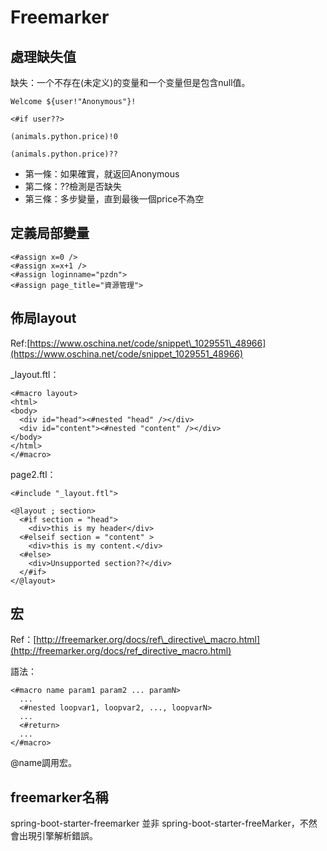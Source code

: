 # Freemarker

## 處理缺失值

缺失：一个不存在\(未定义\)的变量和一个变量但是包含null值。

```text
Welcome ${user!"Anonymous"}!

<#if user??>

(animals.python.price)!0

(animals.python.price)??
```

* 第一條：如果確實，就返回Anonymous
* 第二條：??檢測是否缺失
* 第三條：多步變量，直到最後一個price不為空

## 定義局部變量

```text
<#assign x=0 />
<#assign x=x+1 />
<#assign loginname="pzdn">
<#assign page_title="資源管理">
```

## 佈局layout

Ref:[https://www.oschina.net/code/snippet\_1029551\_48966](https://www.oschina.net/code/snippet_1029551_48966)

\_layout.ftl：

```text
<#macro layout>
<html>
<body>
  <div id="head"><#nested "head" /></div>
  <div id="content"><#nested "content" /></div>
</body>
</html>
</#macro>
```

page2.ftl：

```text
<#include "_layout.ftl">

<@layout ; section> 
  <#if section = "head"> 
    <div>this is my header</div> 
  <#elseif section = "content" > 
    <div>this is my content.</div> 
  <#else> 
    <div>Unsupported section??</div> 
  </#if> 
</@layout>
```

## 宏

Ref：[http://freemarker.org/docs/ref\_directive\_macro.html](http://freemarker.org/docs/ref_directive_macro.html)

語法：

```text
<#macro name param1 param2 ... paramN>
  ...
  <#nested loopvar1, loopvar2, ..., loopvarN>
  ...
  <#return>
  ...
</#macro>
```

@name調用宏。

## freemarker名稱

spring-boot-starter-freemarker 並非 spring-boot-starter-freeMarker，不然會出現引擎解析錯誤。

